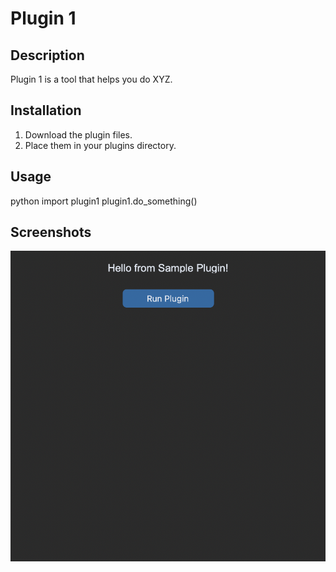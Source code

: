 # Plugin 1

## Description
Plugin 1 is a tool that helps you do XYZ.

## Installation
1. Download the plugin files.
2. Place them in your plugins directory.

## Usage
python import plugin1
plugin1.do_something()

## Screenshots
![Screenshot](images/screenshot1.png)